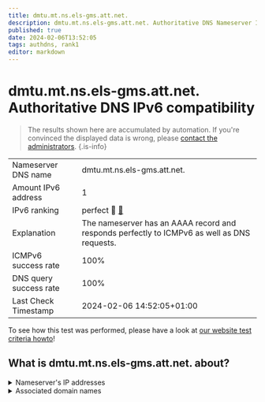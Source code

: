 ```yaml
---
title: dmtu.mt.ns.els-gms.att.net.
description: dmtu.mt.ns.els-gms.att.net. Authoritative DNS Nameserver IPv6 compatibility
published: true
date: 2024-02-06T13:52:05
tags: authdns, rank1
editor: markdown
---
```


# dmtu.mt.ns.els-gms.att.net. Authoritative DNS IPv6 compatibility

> The results shown here are accumulated by automation. If you're convinced the displayed data is wrong, please [contact the administrators](/howto/chat). 
{.is-info}




|   |   |
| - | - |
| Nameserver DNS name | dmtu.mt.ns.els-gms.att.net.
| Amount IPv6 address | 1
| IPv6 ranking | perfect :1st_place_medal: [🔗](/howto/ranking) |
| Explanation | The nameserver has an AAAA record and responds perfectly to ICMPv6 as well as DNS requests. |
| ICMPv6 success rate | 100%|
| DNS query success rate | 100% |
| Last Check Timestamp | 2024-02-06 14:52:05+01:00 |

To see how this test was performed, please have a look at [our website test criteria howto](/howto/testcriteria/authdns)!


## What is dmtu.mt.ns.els-gms.att.net. about?




<details>
<summary>Nameserver's IP addresses</summary>

2001:1890:1ff:9f1:99:99:99:134

</details>



<details>
<summary>Associated domain names</summary>

www.merck.com

</details>
